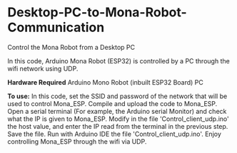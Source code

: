 # Desktop-PC-to-Mona-Robot-Communication
Control the Mona Robot from a Desktop PC

In this code, Arduino Mona Robot (ESP32) is controlled by a PC through the wifi network using UDP.

**Hardware Required**
Arduino Mono Robot (inbuilt ESP32 Board)
PC

**To use:**
In this code, set the SSID and password of the network that will be used to control Mona_ESP. Compile and upload the code to Mona_ESP. Open a serial terminal (For example, the Arduino serial Monitor)	and check what the IP is given to Mona_ESP. Modify in the file 'Control_client_udp.ino' the host value, and enter the IP read from the terminal in the previous step. Save the file. Run with Arduino IDE the file 'Control_client_udp.ino'. Enjoy controlling Mona_ESP through the wifi via UDP.

